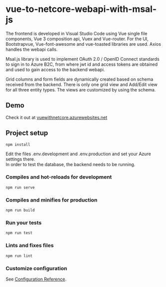 # vue-to-netcore-webapi-with-msal-js
The frontend is developed in Visual Studio Code using Vue single file components, Vue 3 composition api,
Vuex and Vue-router. For the UI, Bootstrapvue, Vue-font-awesome and vue-toasted libraries are used.
Axios handles the webapi calls.   

Msal.js library is used to implement OAuth 2.0 / OpenID Connect standards to sign in to Azure B2C, 
from where jwt id and access tokens are obtained and used to gain access to the backend webapi.   

Grid columns and form fields are dynamically created based on schema received from the backend. 
There is only one grid view and Add/Edit view for all three entity types. The views are customized by using the schema.  

## Demo
Check it out at [vuewithnetcore.azurewebsites.net](https://vuewithnetcore.azurewebsites.net)
## Project setup
```
npm install
```

Edit the files .env.development and .env.production and set your Azure settings there.  
In order to test the database, the backend needs to be running.

### Compiles and hot-reloads for development
```
npm run serve
```

### Compiles and minifies for production
```
npm run build
```

### Run your tests
```
npm run test
```

### Lints and fixes files
```
npm run lint
```

### Customize configuration
See [Configuration Reference](https://cli.vuejs.org/config/).

